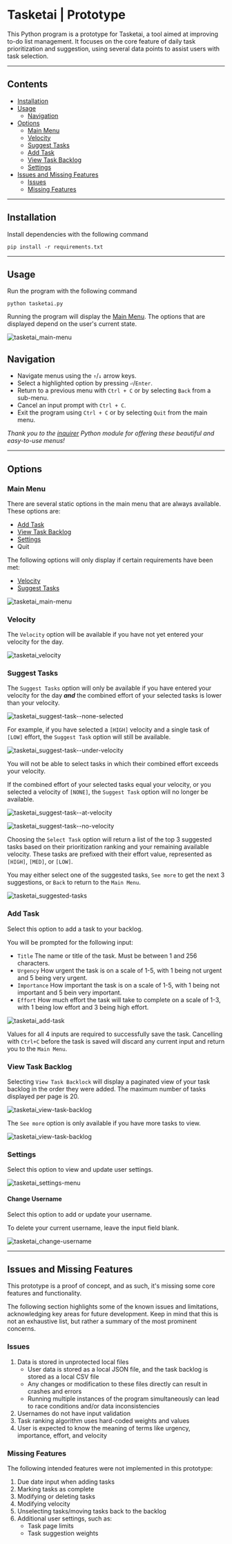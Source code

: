 # Tasketai | Prototype

This Python program is a prototype for Tasketai, a tool aimed at improving to-do list management.
It focuses on the core feature of daily task prioritization and suggestion, using several data points to assist users with task selection.

---

## Contents

- [Installation](#installation)
- [Usage](#usage)
  - [Navigation](#navigation)
- [Options](#options)
  - [Main Menu](#main-menu)
  - [Velocity](#velocity)
  - [Suggest Tasks](#suggest-tasks)
  - [Add Task](#add-task)
  - [View Task Backlog](#view-task-backlog)
  - [Settings](#settings)
- [Issues and Missing Features](#issues-and-missing-features)
  - [Issues](#issues)
  - [Missing Features](#missing-features)

---

## Installation

Install dependencies with the following command
```
pip install -r requirements.txt
```

---

## Usage

Run the program with the following command
```
python tasketai.py
```

Running the program will display the [Main Menu](#main-menu). The options that are displayed depend on the user's current state.

![tasketai_main-menu](../images/tasketai_main-menu.png)

## Navigation

- Navigate menus using the `↑`/`↓` arrow keys.
- Select a highlighted option by pressing `⏎`/`Enter`.
- Return to a previous menu with `Ctrl + C` or by selecting `Back` from a sub-menu.
- Cancel an input prompt with `Ctrl + C`.
- Exit the program using `Ctrl + C` or by selecting `Quit` from the main menu.

_Thank you to the [inquirer](https://pypi.org/project/inquirer/) Python module for offering these beautiful and easy-to-use menus!_

---

## Options

### Main Menu

There are several static options in the main menu that are always available. These options are:
- [Add Task](#add-task)
- [View Task Backlog](#view-task-backlog)
- [Settings](#settings)
- Quit

The following options will only display if certain requirements have been met:
- [Velocity](#velocity)
- [Suggest Tasks](#suggest-tasks)

![tasketai_main-menu](./images/tasketai_main-menu.png)

### Velocity

The `Velocity` option will be available if you have not yet entered your velocity for the day.

![tasketai_velocity](./images/tasketai_velocity.png)

### Suggest Tasks

The `Suggest Tasks` option will only be available if you have entered your velocity for the day **_and_** the combined effort of your selected tasks is lower than your velocity.

![tasketai_suggest-task--none-selected](./images/tasketai_suggest-task--none-selected.png)

For example, if you have selected a `[HIGH]` velocity and a single task of `[LOW]` effort, the `Suggest Task` option will still be available.

![tasketai_suggest-task--under-velocity](./images/tasketai_suggest-task--under-velocity.png)

You will not be able to select tasks in which their combined effort exceeds your velocity.

If the combined effort of your selected tasks equal your velocity, or you selected a velocity of `[NONE]`, the `Suggest Task` option will no longer be available.

![tasketai_suggest-task--at-velocity](./images/tasketai_suggest-task--at-velocity.png)


![tasketai_suggest-task--no-velocity](./images/tasketai_suggest-task--no-velocity.png)


Choosing the `Select Task` option will return a list of the top 3 suggested tasks based on their prioritization ranking and your remaining available velocity.
These tasks are prefixed with their effort value, represented as `[HIGH]`, `[MED]`, or `[LOW]`.

You may either select one of the suggested tasks, `See more` to get the next 3 suggestions, or `Back` to return to the `Main Menu`.

![tasketai_suggested-tasks](./images/tasketai_suggested-tasks.png)

### Add Task

Select this option to add a task to your backlog.

You will be prompted for the following input:
- `Title` The name or title of the task. Must be between 1 and 256 characters.
- `Urgency` How urgent the task is on a scale of 1-5, with 1 being not urgent and 5 being very urgent.
- `Importance` How important the task is on a scale of 1-5, with 1 being not important and 5 bein very important.
- `Effort` How much effort the task will take to complete on a scale of 1-3, with 1 being low effort and 3 being high effort.

![tasketai_add-task](./images/tasketai_add-task.png)

Values for all 4 inputs are required to successfully save the task. Cancelling with `Ctrl+C` before the task is saved will discard any current input and return you to the `Main Menu`.

### View Task Backlog

Selecting `View Task Backlock` will display a paginated view of your task backlog in the order they were added. The maximum number of tasks displayed per page is 20.

![tasketai_view-task-backlog](./images/tasketai_view-task-backlog.png)

The `See more` option is only available if you have more tasks to view.

![tasketai_view-task-backlog](./images/tasketai_view-task-backlog--see-more.png)

### Settings

Select this option to view and update user settings.

![tasketai_settings-menu](./images/tasketai_settings-menu.png)

#### Change Username

Select this option to add or update your username.

To delete your current username, leave the input field blank.

![tasketai_change-username](./images/tasketai_change-username.png)


---

## Issues and Missing Features

This prototype is a proof of concept, and as such, it's missing some core features and functionality.

The following section highlights some of the known issues and limitations, acknowledging key areas for future development.
Keep in mind that this is not an exhaustive list, but rather a summary of the most prominent concerns.

### Issues

1. Data is stored in unprotected local files
   - User data is stored as a local JSON file, and the task backlog is stored as a local CSV file
   - Any changes or modification to these files directly can result in crashes and errors
   - Running multiple instances of the program simultaneously can lead to race conditions and/or data inconsistencies
2. Usernames do not have input validation
3. Task ranking algorithm uses hard-coded weights and values
4. User is expected to know the meaning of terms like urgency, importance, effort, and velocity

### Missing Features

The following intended features were not implemented in this prototype:
1. Due date input when adding tasks
2. Marking tasks as complete
3. Modifying or deleting tasks
4. Modifying velocity
5. Unselecting tasks/moving tasks back to the backlog
6. Additional user settings, such as:
   - Task page limits
   - Task suggestion weights
